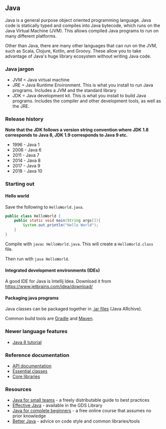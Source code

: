 ## Java

Java is a general purpose object oriented programming language. Java code is statically typed and compiles into Java bytecode, which runs on the Java Virtual Machine (JVM). This allows compiled Java programs to run on many different platforms.

Other than Java, there are many other languages that can run on the JVM, such as Scala, Clojure, Kotlin, and Groovy. These allow you to take advantage of Java's huge library ecosystem without writing Java code.

### Java jargon
- JVM = Java virtual machine
- JRE = Java Runtime Environment. This is what you install to run Java programs. Includes a JVM and the standard library
- JDK = Java development kit. This is what you install to build Java programs. Includes the compiler and other development tools, as well as the JRE.

### Release history
**Note that the JDK follows a version string convention where JDK 1.8 corresponds to Java 8, JDK 1.9 corresponds to Java 9 etc.**

- 1996 - Java 1
- 2006 - Java 6
- 2011 - Java 7
- 2014 - Java 8
- 2017 - Java 9
- 2018 - Java 10

### Starting out
#### Hello world
Save the following to `HelloWorld.java`.

```java
public class HelloWorld {
	public static void main(String args[]){
		System.out.println("Hello World");
	}
}
```

Compile with `javac HelloWorld.java`. This will create a `HelloWorld.class` file.

Then run with `java HelloWorld`.

#### Integrated development environments (IDEs)
A good IDE for Java is Intellij Idea. Download it from https://www.jetbrains.com/idea/download/

#### Packaging java programs
Java classes can be packaged together in [.jar files](https://docs.oracle.com/javase/tutorial/deployment/jar/basicsindex.html) (Java ARchive).

Common build tools are [Gradle](http://gradle.org/) and [Maven](http://books.sonatype.com/mvnex-book/reference/index.html).

### Newer language features
* [Java 8 tutorial](http://winterbe.com/posts/2014/03/16/java-8-tutorial/)

### Reference documentation
- [API documentation](https://docs.oracle.com/javase/10/docs/api/overview-summary.html)
- [Essential classes](https://docs.oracle.com/javase/tutorial/essential/index.html)
- [Core libraries](https://docs.oracle.com/javase/10/core/java-core-libraries1.htm#JSCOR-GUID-C6BE8117-F73E-4BE6-98AA-681A0CD4EEA9)

### Resources
- [Java for small teams](https://ncrcoe.gitbooks.io/java-for-small-teams/content/) - a freely distributable guide to best practices
- [Effective Java](https://gds-library.cloudapps.digital/books/573) - available in the GDS Library
- [Java for complete beginners](https://courses.caveofprogramming.com/p/java-for-complete-beginners) - a free online course that assumes no prior knowledge
- [Better Java](https://github.com/cxxr/better-java) - advice on code style and common libraries/tools